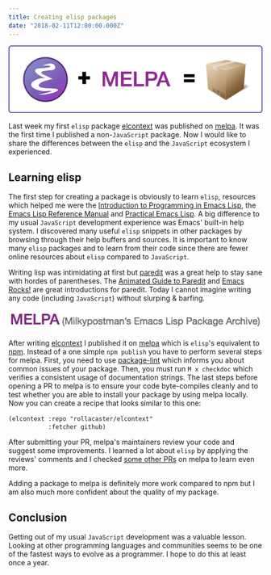 ```yaml
---
title: Creating elisp packages
date: "2018-02-11T12:00:00.000Z"
---
```

![intro](./intro.png)

Last week my first `elisp` package [elcontext](https://sojka.tech/elcontext) was
published on [melpa](https://melpa.org/#/elcontext). It was the first time I
published a non-`JavaScript` package. Now I would like to share the differences
    between the `elisp` and the `JavaScript` ecosystem I experienced.


## Learning elisp

The first step for creating a package is obviously to learn `elisp`, resources which
helped me were the [Introduction to Programming in Emacs
Lisp](https://www.gnu.org/software/emacs/manual/html_node/eintr/index.html), the
[Emacs Lisp Reference
Manual](https://www.gnu.org/software/emacs/manual/html_node/elisp/index.html)
and [Practical Emacs Lisp](http://ergoemacs.org/emacs/elisp.html). A big
difference to my usual `JavaScript` development experience was Emacs' built-in
help system. I discovered many useful `elisp` snippets in other packages by
browsing through their help buffers and sources. It is important to know many
`elisp` packages and to learn from their code since there are fewer online
resources about `elisp` compared to `JavaScript`.

Writing lisp was intimidating at first but
[paredit](https://melpa.org/#/paredit) was a great help to stay sane with hordes
of parentheses. The [Animated Guide to
Paredit](http://danmidwood.com/content/2014/11/21/animated-paredit.html) and
[Emacs Rocks!](http://emacsrocks.com/e14.html) are great introductions for
paredit. Today I cannot imagine writing any code (including `JavaScript`)
without slurping & barfing.

![melpa](./melpa.png)

After writing [elcontext](https://github.com/rollacaster/elcontext) I published
it on [melpa](https://melpa.org/#/) which is `elisp`'s equivalent to
[npm](https://www.npmjs.com/). Instead of a one simple `npm publish` you have to
perform several steps for melpa. First, you need to use
[package-lint](https://github.com/purcell/package-lint) which informs you about
common issues of your package. Then, you must run `M x checkdoc` which verifies
a consistent usage of documentation strings. The last steps before opening a PR
to melpa is to ensure your code byte-compiles cleanly and to test whether you
are able to install your package by using melpa locally. Now you can create a
recipe that looks similar to this one:

```emacs-lisp
(elcontext :repo "rollacaster/elcontext"
           :fetcher github)
```

After submitting your PR, melpa's maintainers review your code and suggest some
improvements. I learned a lot about `elisp` by applying the reviews' comments
and I checked [some other PRs](https://github.com/melpa/melpa/pulls) on melpa to learn even more.

Adding a package to melpa is definitely more work compared to npm but I am also
much more confident about the quality of my package.


## Conclusion

Getting out of my usual `JavaScript` development was a valuable lesson. Looking
at other programming languages and communities seems to be one of the fastest
ways to evolve as a programmer. I hope to do this at least once a year.

